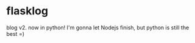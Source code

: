 flasklog
========

blog v2. now in python! I'm gonna let Nodejs finish, but python is still the best =)